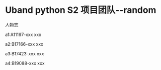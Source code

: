# Uband python S2 项目团队--random
人物志

a1:A11167-xxx 
xxx

a2:B17166-xxx
xxx

a3:B17423-xxx
xxx

a4:B19088-xxx
xxx
